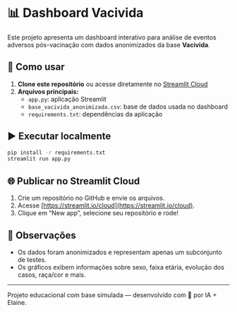 # 📊 Dashboard Vacivida

Este projeto apresenta um dashboard interativo para análise de eventos adversos pós-vacinação com dados anonimizados da base **Vacivida**.

## 🔧 Como usar

1. **Clone este repositório** ou acesse diretamente no [Streamlit Cloud](https://streamlit.io/cloud)
2. **Arquivos principais:**
   - `app.py`: aplicação Streamlit
   - `base_vacivida_anonimizada.csv`: base de dados usada no dashboard
   - `requirements.txt`: dependências da aplicação

## ▶️ Executar localmente

```bash
pip install -r requirements.txt
streamlit run app.py
```

## 🌐 Publicar no Streamlit Cloud

1. Crie um repositório no GitHub e envie os arquivos.
2. Acesse [https://streamlit.io/cloud](https://streamlit.io/cloud).
3. Clique em “New app”, selecione seu repositório e rode!

## 📝 Observações

- Os dados foram anonimizados e representam apenas um subconjunto de testes.
- Os gráficos exibem informações sobre sexo, faixa etária, evolução dos casos, raça/cor e mais.

---
Projeto educacional com base simulada — desenvolvido com 💚 por IA + Elaine.